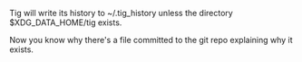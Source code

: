 Tig will write its history to ~/.tig_history 
unless the directory $XDG_DATA_HOME/tig exists.

Now you know why there's a file committed to the
git repo explaining why it exists.
